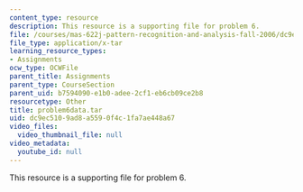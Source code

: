 ```yaml
---
content_type: resource
description: This resource is a supporting file for problem 6.
file: /courses/mas-622j-pattern-recognition-and-analysis-fall-2006/dc9ec5109ad8a5590f4c1fa7ae448a67_problem6data.tar
file_type: application/x-tar
learning_resource_types:
- Assignments
ocw_type: OCWFile
parent_title: Assignments
parent_type: CourseSection
parent_uid: b7594090-e1b0-adee-2cf1-eb6cb09ce2b8
resourcetype: Other
title: problem6data.tar
uid: dc9ec510-9ad8-a559-0f4c-1fa7ae448a67
video_files:
  video_thumbnail_file: null
video_metadata:
  youtube_id: null
---
```

This resource is a supporting file for problem 6.

